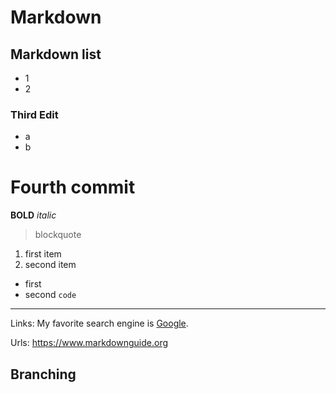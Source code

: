 # Markdown
## Markdown list
- 1
- 2
### Third Edit
- a
- b
# Fourth commit


**BOLD**
*italic*
> blockquote
1. first item
2. second item

- first
- second
`code`
---
Links:
My favorite search engine is [Google](https://google.com).

Urls:
<https://www.markdownguide.org>

## Branching
